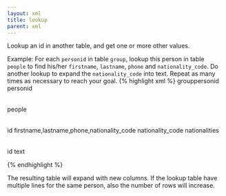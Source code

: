 ```yaml
---
layout: xml
title: lookup
parent: xml
---
```

Lookup an id in another table, and get one or more other values.

Example: For each `personid` in table `group`, lookup this person in table `people` to find his/her `firstname`, `lastname`, `phone` and `nationality_code`. Do another lookup to expand the `nationality_code` into text. Repeat as many times as necessary to reach your goal.
{% highlight xml %}
    <table>
        <name>group</name>
        <fields>personid</fields>
        <lookup>
            <foreignkey>personid</foreignkey>
            <table>people</table> 
            <primarykey>id</primarykey>
            <fields>firstname,lastname,phone,nationality_code</fields>
        </lookup>
        <lookup>
            <foreignkey>nationality_code</foreignkey>
            <table>nationalities</table>
            <primarykey>id</primarykey> 
            <fields>text</fields>
        </lookup>
    </table>

{% endhighlight %}

The resulting table will expand with new columns. If the lookup table have multiple lines for the same person, also the number of rows will increase.
